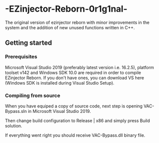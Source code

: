 # -EZinjector-Reborn-0r1g1nal-
The original version of ezinjector reborn with minor improvements in the system and the addition of new unused functions written in C++.
## Getting started
### Prerequisites
Microsoft Visual Studio 2019 (preferably latest version i.e. 16.2.5), platform toolset v142 and Windows SDK 10.0 are required in order to compile EZinjector Reborn. If you don't have ones, you can download VS here (Windows SDK is installed during Visual Studio Setup).
### Compiling from source
When you have equiped a copy of source code, next step is opening VAC-Bypass.sln in Microsoft Visual Studio 2019.

Then change build configuration to Release | x86 and simply press Build solution.

If everything went right you should receive VAC-Bypass.dll binary file.
